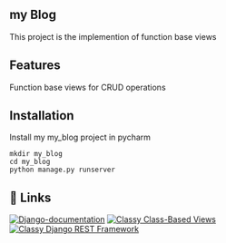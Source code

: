 
## my Blog

This project is the implemention of function base views


## Features

Function base views for 
CRUD operations



## Installation

Install my my_blog project in pycharm

```
mkdir my_blog
cd my_blog
python manage.py runserver
```
    
## 🔗 Links
[![Django-documentation](https://docs.djangoproject.com/en/4.0/)](https://docs.djangoproject.com/en/4.0/)
[![Classy Class-Based Views](https://ccbv.co.uk/)](https://ccbv.co.uk/)
[![Classy Django REST Framework](https://www.cdrf.co/)](https://www.cdrf.co/)

